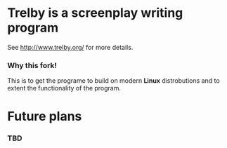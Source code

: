 # Trelby is a screenplay writing program
See http://www.trelby.org/ for more details.

### Why this fork!
This is to get the programe to build on modern **Linux** distrobutions and to extent the functionality of the program.

# Future plans
### TBD


